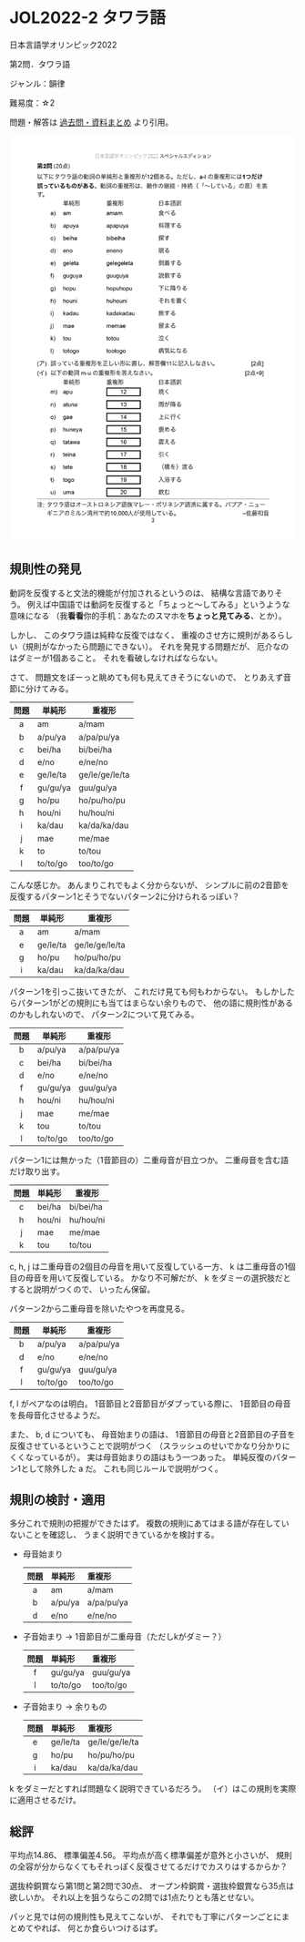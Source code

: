 # JOL2022-2 タワラ語

日本言語学オリンピック2022

第2問．タワラ語

ジャンル：韻律

難易度：☆2

問題・解答は
[過去問・資料まとめ](https://iolingjapan.org/preparation/)
より引用。

![image](./problem.jpg)

## 規則性の発見

動詞を反復すると文法的機能が付加されるというのは、
結構な言語でありそう。
例えば中国語では動詞を反復すると「ちょっと～してみる」というような意味になる
（我**看看**你的手机：あなたのスマホを**ちょっと見てみる**、とか）。

しかし、
このタワラ語は純粋な反復ではなく、
重複のさせ方に規則があるらしい（規則がなかったら問題にできない）。
それを発見する問題だが、
厄介なのはダミーが1個あること。
それを看破しなければならない。

さて、
問題文をぼーっと眺めても何も見えてきそうにないので、
とりあえず音節に分けてみる。

| 問題 | 単純形 | 重複形 |
| :-: | --- | --- |
| a | am | a/mam |
| b | a/pu/ya | a/pa/pu/ya |
| c | bei/ha | bi/bei/ha |
| d | e/no | e/ne/no |
| e | ge/le/ta | ge/le/ge/le/ta |
| f | gu/gu/ya | guu/gu/ya |
| g | ho/pu | ho/pu/ho/pu |
| h | hou/ni | hu/hou/ni |
| i | ka/dau | ka/da/ka/dau |
| j | mae | me/mae |
| k | to | to/tou |
| l | to/to/go | too/to/go |

こんな感じか。
あんまりこれでもよく分からないが、
シンプルに前の2音節を反復するパターン1とそうでないパターン2に分けられるっぽい？

| 問題 | 単純形 | 重複形 |
| :-: | --- | --- |
| a | am | a/mam |
| e | ge/le/ta | ge/le/ge/le/ta |
| g | ho/pu | ho/pu/ho/pu |
| i | ka/dau | ka/da/ka/dau |

パターン1を引っこ抜いてきたが、
これだけ見ても何もわからない。
もしかしたらパターン1がどの規則にも当てはまらない余りもので、
他の語に規則性があるのかもしれないので、
パターン2について見てみる。

| 問題 | 単純形 | 重複形 |
| :-: | --- | --- |
| b | a/pu/ya | a/pa/pu/ya |
| c | bei/ha | bi/bei/ha |
| d | e/no | e/ne/no |
| f | gu/gu/ya | guu/gu/ya |
| h | hou/ni | hu/hou/ni |
| j | mae | me/mae |
| k | tou | to/tou |
| l | to/to/go | too/to/go |

パターン1には無かった（1音節目の）二重母音が目立つか。
二重母音を含む語だけ取り出す。

| 問題 | 単純形 | 重複形 |
| :-: | --- | --- |
| c | bei/ha | bi/bei/ha |
| h | hou/ni | hu/hou/ni |
| j | mae | me/mae |
| k | tou | to/tou |

c, h, j
は二重母音の2個目の母音を用いて反復している一方、
k は二重母音の1個目の母音を用いて反復している。
かなり不可解だが、
k をダミーの選択肢だとすると説明がつくので、
いったん保留。

パターン2から二重母音を除いたやつを再度見る。

| 問題 | 単純形 | 重複形 |
| :-: | --- | --- |
| b | a/pu/ya | a/pa/pu/ya |
| d | e/no | e/ne/no |
| f | gu/gu/ya | guu/gu/ya |
| l | to/to/go | too/to/go |

f, l
がペアなのは明白。
1音節目と2音節目がダブっている際に、
1音節目の母音を長母音化させるようだ。

また、
b, d についても、
母音始まりの語は、
1音節目の母音と2音節目の子音を反復させているということで説明がつく
（スラッシュのせいでかなり分かりにくくなっているが）。
実は母音始まりの語はもう一つあった。
単純反復のパターン1として除外した a だ。
これも同じルールで説明がつく。

## 規則の検討・適用

多分これで規則の把握ができたはず。
複数の規則にあてはまる語が存在していないことを確認し、
うまく説明できているかを検討する。

- 母音始まり

  | 問題 | 単純形 | 重複形 |
  | :-: | --- | --- |
  | a | am | a/mam |
  | b | a/pu/ya | a/pa/pu/ya |
  | d | e/no | e/ne/no |

- 子音始まり → 1音節目が二重母音（ただしkがダミー？）

  | 問題 | 単純形 | 重複形 |
  | :-: | --- | --- |
  | f | gu/gu/ya | guu/gu/ya |
  | l | to/to/go | too/to/go |

- 子音始まり → 余りもの

  | 問題 | 単純形 | 重複形 |
  | :-: | --- | --- |
  | e | ge/le/ta | ge/le/ge/le/ta |
  | g | ho/pu | ho/pu/ho/pu |
  | i | ka/dau | ka/da/ka/dau |

k をダミーだとすれば問題なく説明できているだろう。
（イ）はこの規則を実際に適用させるだけ。

## 総評

平均点14.86、
標準偏差4.56。
平均点が高く標準偏差が意外と小さいが、
規則の全容が分からなくてもそれっぽく反復させてるだけでカスりはするからか？

選抜枠銅賞なら第1問と第2問で30点、
オープン枠銅賞・選抜枠銀賞なら35点は欲しいか。
それ以上を狙うならこの2問では1点たりとも落とせない。

パッと見では何の規則性も見えてこないが、
それでも丁寧にパターンごとにまとめてやれば、
何とか食らいつけるはず。
